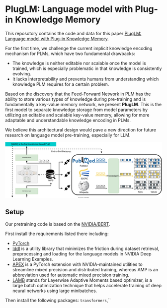 # PlugLM: Language model with Plug-in Knowledge Memory

This reposotory contains the code and data for this paper [PlugLM: Language model with Plug-in Knowledge Memory](https://openreview.net/forum?id=Plr5l7r0jY6). 

<!-- PLMs have made impressive results in various NLP tasks. It has been revealed that one of the key factors to their success is the parameters of these models implicitly learn all kinds of knowledge during pre-training.

However, encoding knowledge implicitly in the model parameters has two fundamental drawbacks:


In this paper, we introduce **PlugLM**, a pre-training model with differentiable plug-in memory(DPM). 

The key intuition is to decouple the knowledge storage from model parameters(i.e. Feed-Forward Network, where the knowledge is stored in Transformer) with an editable and scalable key-value memory and leverage knowledge in an explainable manner by knowledge retrieval in the DPM.  -->

For the first time, we challenge the current implicit knowledge encoding mechanism for PLMs, which have two fundamental drawbacks: 

- The knowledge is neither editable nor scalable once the model is trained, which is especially problematic in that knowledge is consistently evolving. 
- It lacks interpretability and prevents humans from understanding which knowledge PLM requires for a certain problem. 

Based on the discovery that the Feed-Forward Network in PLM has the ability to store various types of knowledge during pre-training and is fundamentally a key-value memory network, we present **PlugLM**. This is the first model to separate knowledge storage from model parameters by utilizing an editable and scalable key-value memory, allowing for more adaptable and understandable knowledge encoding in PLMs.

We believe this architectural design would pave a new direction for future research on language model pre-training, especially for LLM.


![model](assets/model.svg)

## Setup
Our pretraining code is based on the [NVIDIA/BERT](https://github.com/NVIDIA/DeepLearningExamples/tree/master/PyTorch/LanguageModeling/BERT). 

First install the requirements listed there including:
- [PyTorch](https://github.com/NVIDIA/DeepLearningExamples/tree/master/PyTorch/LanguageModeling/BERT/scripts/docker)
- [lddl](https://github.com/NVIDIA/lddl) is a utility library that minimizes the friction during dataset retrieval, preprocessing and loading for the language models in NVIDIA Deep Learning Examples.
- [APEX](https://github.com/NVIDIA/apex) is a PyTorch extension with NVIDIA-maintained utilities to streamline mixed precision and distributed training, whereas AMP is an abbreviation used for automatic mixed precision training.
- [LAMB](https://arxiv.org/abs/1904.00962v1) stands for Layerwise Adaptive Moments based optimizer, is a large batch optimization technique that helps accelerate training of deep neural networks using large minibatches.

Then install the following packages: `transformers`,``